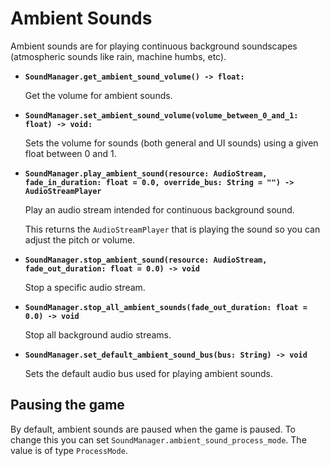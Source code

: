 # Ambient Sounds

Ambient sounds are for playing continuous background soundscapes (atmospheric sounds like rain, machine humbs, etc).

- **`SoundManager.get_ambient_sound_volume() -> float:`**

  Get the volume for ambient sounds.

- **`SoundManager.set_ambient_sound_volume(volume_between_0_and_1: float) -> void:`**

  Sets the volume for sounds (both general and UI sounds) using a given float between 0 and 1.

- **`SoundManager.play_ambient_sound(resource: AudioStream, fade_in_duration: float = 0.0, override_bus: String = "") -> AudioStreamPlayer`**

  Play an audio stream intended for continuous background sound.

  This returns the `AudioStreamPlayer` that is playing the sound so you can adjust the pitch or volume.

- **`SoundManager.stop_ambient_sound(resource: AudioStream, fade_out_duration: float = 0.0) -> void`**

  Stop a specific audio stream.

- **`SoundManager.stop_all_ambient_sounds(fade_out_duration: float = 0.0) -> void`**

  Stop all background audio streams.

- **`SoundManager.set_default_ambient_sound_bus(bus: String) -> void`**

  Sets the default audio bus used for playing ambient sounds.

## Pausing the game

By default, ambient sounds are paused when the game is paused. To change this you can set `SoundManager.ambient_sound_process_mode`. The value is of type `ProcessMode`.
